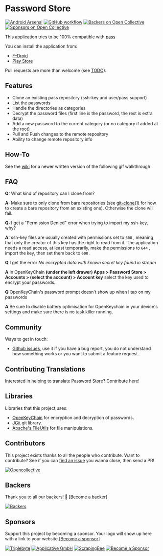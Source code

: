 # Password Store

[![Android Arsenal](https://img.shields.io/badge/Android%20Arsenal-Android--Password--Store-blue.svg?style=flat)](https://android-arsenal.com/details/1/1208)
[![GitHub workflow](https://github.com/android-password-store/Android-Password-Store/workflows/CI%20builds/badge.svg)](https://github.com/android-password-store/Android-Password-Store/actions)
[![Backers on Open Collective](https://opencollective.com/Android-Password-Store/backers/badge.svg)](#backers) [![Sponsors on Open Collective](https://opencollective.com/Android-Password-Store/sponsors/badge.svg)](#sponsors)

This application tries to be 100% compatible with [pass](http://www.passwordstore.org/)

You can install the application from:

* [F-Droid](https://f-droid.org/repository/browse/?fdid=com.zeapo.pwdstore)
* [Play Store](https://play.google.com/store/apps/details?id=com.zeapo.pwdstore)

Pull requests are more than welcome (see [TODO](https://github.com/android-password-store/Android-Password-Store/projects/1#column-228844)).

## Features

* Clone an existing pass repository (ssh-key and user/pass support)
* List the passwords
* Handle the directories as categories
* Decrypt the password files (first line is the password, the rest is extra data)
* Add a new password to the current category (or no category if added at the root)
* Pull and Push changes to the remote repository
* Ability to change remote repository info

## How-To

See the [wiki](https://github.com/android-password-store/Android-Password-Store/wiki/First-time-setup) for a newer written version of the following gif walkthrough

## FAQ

**Q:** What kind of repository can I clone from?

**A:** Make sure to only clone from bare repositories (see [git-clone(1)](http://git-scm.com/docs/git-clone) for how to create a bare repository from an existing one). Otherwise the clone will fail.

**Q:** I get a "Permission Denied" error when trying to import my ssh-key, why?

**A:** ssh-key files are usually created with permissions set to `600` , meaning that only the creator of this key has the right to read from it. The application needs a read access, at least temporarily, make the permissions to `644` , import the key, then set them back to `600` .

**Q** I get the error *No encrypted data with known secret key found in stream*

**A** In OpenKeyChain **(under the left drawer) Apps > Password Store > Accounts > (select the account) > Account key** select the key used to encrypt your passwords.

**Q** OpenKeyChain's password prompt doesn't show up when I tap on my passwords

**A** Be sure to disable battery optimisation for OpenKeychain in your device's settings and make sure there is no task killer running.

## Community

Ways to get in touch:

* [Github issues](https://github.com/android-password-store/Android-Password-Store/issues), use it if you have a bug report, you do not understand how something works or you want to submit a feature request.

## Contributing Translations

Interested in helping to translate Password Store? Contribute [here](https://www.transifex.com/android-password-store/android-password-store/)!

## Libraries

Libraries that this project uses:

* [OpenKeyChain](https://github.com/open-keychain/open-keychain) for encryption and decryption of passwords.
* [JGit](http://www.eclipse.org/jgit/) git library.
* [Apache's FileUtils](https://commons.apache.org/proper/commons-io/) for file manipulations.

## Contributors

This project exists thanks to all the people who contribute. Want to contribute? See if you can [find an issue](https://github.com/android-password-store/Android-Password-Store/issues?q=is%3Aissue+is%3Aopen+sort%3Aupdated-desc) you wanna close, then send a PR!

[![Opencollective](https://opencollective.com/Android-Password-Store/contributors.svg?width=890&button=false)](https://github.com/android-password-store/Android-Password-Store/graphs/contributors)

## Backers

Thank you to all our backers! 🙏 [[Become a backer](https://opencollective.com/Android-Password-Store#backer)]

[![Backers](https://opencollective.com/Android-Password-Store/backers.svg?width=890)](https://opencollective.com/Android-Password-Store#backers)

## Sponsors

Support this project by becoming a sponsor. Your logo will show up here with a link to your website.[[Become a sponsor](https://opencollective.com/Android-Password-Store#sponsor)]

[![Triplebyte](https://opencollective.com/Android-Password-Store/sponsor/0/avatar.svg)](https://opencollective.com/Android-Password-Store/sponsor/0/website)
[![Applicative GmbH](https://opencollective.com/Android-Password-Store/sponsor/1/avatar.svg)](https://opencollective.com/Android-Password-Store/sponsor/1/website)
[![ScrapingBee](https://opencollective.com/Android-Password-Store/sponsor/2/avatar.svg)](https://opencollective.com/Android-Password-Store/sponsor/2/website)
[![Become a Sponsor](https://opencollective.com/Android-Password-Store/sponsor/3/avatar.svg)](https://opencollective.com/Android-Password-Store/sponsor/3/website)
